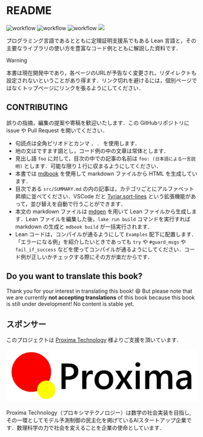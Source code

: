 # README

<!-- [![repo logo](./src/image/project_image.png)]() -->

![workflow](https://github.com/lean-ja/lean-by-example/actions/workflows/ci.yml/badge.svg) ![workflow](https://github.com/lean-ja/lean-by-example/actions/workflows/deploy.yml/badge.svg) ![workflow](https://github.com/lean-ja/lean-by-example/actions/workflows/update.yml/badge.svg) [![](https://dcbadge.limes.pink/api/server/p32ZfnVawh?style=flat)](https://discord.gg/p32ZfnVawh)

プログラミング言語であるとともに定理証明支援系でもある Lean 言語と，その主要なライブラリの使い方を豊富なコード例とともに解説した資料です．

> [!WARNING]
> 本書は現在開発中であり，各ページのURLが予告なく変更され，リダイレクトも設定されないということがあり得ます．リンク切れを避けるには，個別ページではなくトップページにリンクを張るようにしてください．

## CONTRIBUTING

誤りの指摘，編集の提案や寄稿を歓迎いたします．この GitHubリポジトリに issue や Pull Request を開いてください．

* 句読点は全角ピリオドとカンマ `，` `．` を使用します．
* 地の文はですます調とし，コード例の中の文章は常体とします．
* 見出し語 `foo` に対して，目次の中での記事の名前は `foo: (日本語による一言説明)` とします．可能な限り１行に収まるようにしてください．
* 本書では [mdbook](https://github.com/rust-lang/mdBook) を使用して markdown ファイルから HTML を生成しています．
* 目次である `src/SUMMARY.md` の内の記事は，カテゴリごとにアルファベット昇順に並べてください．VSCode だと [Tyriar.sort-lines](https://marketplace.visualstudio.com/items?itemName=Tyriar.sort-lines) という拡張機能があって，並び替えを自動で行うことができます．
* 本文の markdown ファイルは [mdgen](https://github.com/Seasawher/mdgen) を用いて Lean ファイルから生成します．Lean ファイルを編集した後，`lake run build` コマンドを実行すれば markdown の生成と `mdbook build` が一括実行されます．
* Lean コードは，コンパイルが通るようにして `Examples` 配下に配置します．「エラーになる例」を紹介したいときであっても `try` や `#guard_msgs` や `fail_if_success` などを使ってコンパイルが通るようにしてください．コード例が正しいかチェックする際にその方が楽だからです．

## Do you want to translate this book?

Thank you for your interest in translating this book! 😄 But please note that we are currently **not accepting translations** of this book because this book is still under development! No content is stable yet.

## スポンサー

このプロジェクトは [Proxima Technology](https://proxima-ai-tech.com/) 様よりご支援を頂いています.

![logo of Proxima Technology](./src/image/proxima.svg)

Proxima Technology（プロキシマテクノロジー）は数学の社会実装を目指し, その⼀環としてモデル予測制御の民主化を掲げているAIスタートアップ企業です．数理科学の力で社会を変えることを企業の使命としています．
